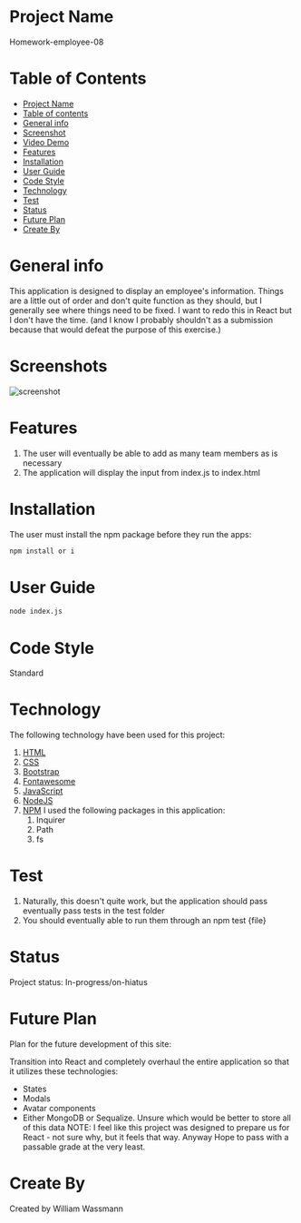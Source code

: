 # Project Name

Homework-employee-08

# Table of Contents

- [Project Name](#project-name)
- [Table of contents](#table-of-contents)
- [General info](#general-info)
- [Screenshot](#screenshot)
- [Video Demo](#video-demo)
- [Features](#features)
- [Installation](#installation)
- [User Guide](#user-guide)
- [Code Style](#code-style)
- [Technology](#technology)
- [Test](#test)
- [Status](#status)
- [Future Plan](#future-plan)
- [Create By](#create-by)


# General info

This application is designed to display an employee's information. Things are a little out of order and don't quite function as they should, but I generally see where things need to be fixed. I want to redo this in React but I don't have the time. (and I know I probably shouldn't as a submission because that would defeat the purpose of this exercise.)

# Screenshots

![screenshot](https://wmwassmann.github.io/homework-employee-08/)

# Features

1. The user will eventually be able to add as many team members as is necessary
2. The application will display the input from index.js to index.html

# Installation

The user must install the npm package before they run the apps:

```sh
npm install or i
```

# User Guide

```sh
node index.js
```

# Code Style

Standard

# Technology

The following technology have been used for this project:

1. [HTML](https://whatwg.org/)
2. [CSS](https://www.w3.org/Style/CSS/)
3. [Bootstrap](https://getbootstrap.com/)
4. [Fontawesome](https://fontawesome.com/)
5. [JavaScript](https://www.javascript.com/)
6. [NodeJS](https://nodejs.org/en/)
7. [NPM](https://www.npmjs.com/)
   I used the following packages in this application: 
   1. Inquirer
   2. Path
   3. fs
  
# Test

1. Naturally, this doesn't quite work, but the application should pass eventually pass tests in the test folder
2. You should eventually able to run them through an npm test {file}

# Status

Project status: In-progress/on-hiatus

# Future Plan

Plan for the future development of this site:

Transition into React and completely overhaul the entire application so that it utilizes these technologies:
   - States
   - Modals
   - Avatar components
   - Either MongoDB or Sequalize. Unsure which would be better to store all of this data
NOTE: I feel like this project was designed to prepare us for React - not sure why, but it feels that way. Anyway Hope to pass with a passable grade at the very least. 

# Create By

Created by William Wassmann
